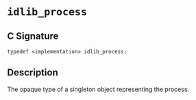 # `idlib_process`

## C Signature
```
typedef <implementation> idlib_process;
```

## Description
The opaque type of a singleton object representing the process.
